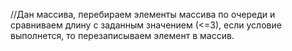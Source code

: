 //Дан массива, перебираем элементы массива по очереди и сравниваем длину с заданным значением (<=3), если условие выполнется, то перезаписываем элемент в массив. 